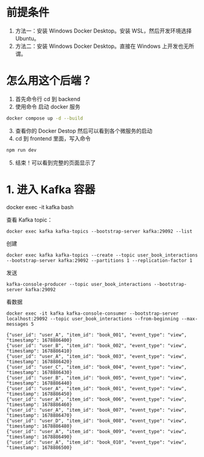 # 前提条件
1. 方法一：安装 Windows Docker Desktop。安装 WSL，然后开发环境选择 Ubuntu。
2. 方法二：安装 Windows Docker Desktop。直接在 Windows 上开发也无所谓。

# 怎么用这个后端？
1. 首先命令行 cd 到 backend
2. 使用命令 启动 docker 服务
```bash
docker compose up -d --build
```
3. 查看你的 Docker Destop 然后可以看到各个微服务的启动
4. cd 到 frontend 里面，写入命令
```bash
npm run dev
```
5. 结束！可以看到完整的页面显示了

# 1. 进入 Kafka 容器
docker exec -it kafka bash

查看 Kafka topic：
```
docker exec kafka kafka-topics --bootstrap-server kafka:29092 --list
```
创建
``` 
docker exec kafka kafka-topics --create --topic user_book_interactions --bootstrap-server kafka:29092 --partitions 1 --replication-factor 1
```
发送 
```
kafka-console-producer --topic user_book_interactions --bootstrap-server kafka:29092
```
看数据 
```
docker exec -it kafka kafka-console-consumer --bootstrap-server localhost:29092 --topic user_book_interactions --from-beginning --max-messages 5
```
```
{"user_id": "user_A", "item_id": "book_001", "event_type": "view", "timestamp": 1678886400}
{"user_id": "user_B", "item_id": "book_002", "event_type": "view", "timestamp": 1678886410}
{"user_id": "user_A", "item_id": "book_003", "event_type": "view", "timestamp": 1678886420}
{"user_id": "user_C", "item_id": "book_004", "event_type": "view", "timestamp": 1678886430}
{"user_id": "user_B", "item_id": "book_005", "event_type": "view", "timestamp": 1678886440}
{"user_id": "user_A", "item_id": "book_001", "event_type": "view", "timestamp": 1678886450}
{"user_id": "user_A", "item_id": "book_006", "event_type": "view", "timestamp": 1678886460}
{"user_id": "user_A", "item_id": "book_007", "event_type": "view", "timestamp": 1678886470}
{"user_id": "user_D", "item_id": "book_008", "event_type": "view", "timestamp": 1678886480}
{"user_id": "user_A", "item_id": "book_009", "event_type": "view", "timestamp": 1678886490}
{"user_id": "user_A", "item_id": "book_010", "event_type": "view", "timestamp": 1678886500}
```